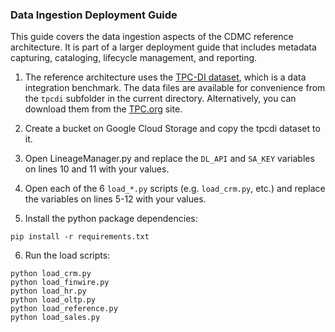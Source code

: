 ### Data Ingestion Deployment Guide

This guide covers the data ingestion aspects of the CDMC reference architecture. It is part of a larger deployment guide that includes metadata capturing, cataloging, lifecycle management, and reporting.  

1. The reference architecture uses the [TPC-DI dataset](https://www.tpc.org/tpcdi/default5.asp), which is a data integration benchmark. The data files are available for convenience from the `tpcdi` subfolder in the current directory. Alternatively, you can download them from the [TPC.org](https://tpc.org/) site. 

2. Create a bucket on Google Cloud Storage and copy the tpcdi dataset to it. 

3. Open LineageManager.py and replace the `DL_API` and `SA_KEY` variables on lines 10 and 11 with your values. 

4. Open each of the 6 `load_*.py` scripts (e.g. `load_crm.py`, etc.) and replace the variables on lines 5-12 with your values. 

5. Install the python package dependencies:

`pip install -r requirements.txt`

6. Run the load scripts:

```
python load_crm.py
python load_finwire.py
python load_hr.py
python load_oltp.py
python load_reference.py
python load_sales.py

```

